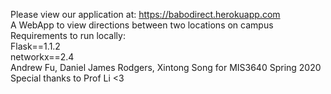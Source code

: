 Please view our application at: https://babodirect.herokuapp.com <br/>
A WebApp to view directions between two locations on campus <br/>
Requirements to run locally:<br/>
Flask==1.1.2<br/>
networkx==2.4<br/>
Andrew Fu, Daniel James Rodgers, Xintong Song for MIS3640 Spring 2020<br/>
Special thanks to Prof Li <3<br/>